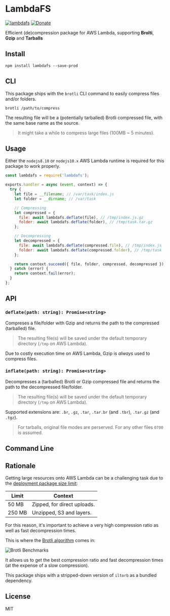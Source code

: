 # LambdaFS

[![lambdafs](https://img.shields.io/npm/v/lambdafs.svg?style=for-the-badge)](https://www.npmjs.com/package/lambdafs)
[![Donate](https://img.shields.io/badge/donate-paypal-orange.svg?style=for-the-badge)](https://paypal.me/alixaxel)

Efficient (de)compression package for AWS Lambda, supporting **Brolti**, **Gzip** and **Tarballs**

## Install

```shell
npm install lambdafs --save-prod
```

## CLI

This package ships with the `brotli` CLI command to easily compress files and/or folders.

```shell
brotli /path/to/compress
```

The resulting file will be a (potentially tarballed) Brotli compressed file, with the same base name as the source.

> It might take a while to compress large files (100MB ~ 5 minutes).

## Usage

Either the `nodejs8.10` or `nodejs10.x` AWS Lambda runtime is required for this package to work properly.

```javascript
const lambdafs = require('lambdafs');

exports.handler = async (event, context) => {
  try {
    let file = __filename; // /var/task/index.js
    let folder = __dirname; // /var/task

    // Compressing
    let compressed = {
      file: await lambdafs.deflate(file), // /tmp/index.js.gz
      folder: await lambdafs.deflate(folder), // /tmp/task.tar.gz
    };

    // Decompressing
    let decompressed = {
      file: await lambdafs.deflate(compressed.file), // /tmp/index.js
      folder: await lambdafs.deflate(compressed.folder), // /tmp/task
    };

    return context.succeed({ file, folder, compressed, decompressed });
  } catch (error) {
    return context.fail(error);
  }
};
```

## API

### `deflate(path: string): Promise<string>`

Compreses a file/folder with Gzip and returns the path to the compressed (tarballed) file.

> The resulting file(s) will be saved under the default temporary directory (`/tmp` on AWS Lambda).

Due to costly execution time on AWS Lambda, Gzip is *always* used to compress files.

### `inflate(path: string): Promise<string>`

Decompresses a (tarballed) Brotli or Gzip compressed file and returns the path to the decompressed file/folder.

> The resulting file(s) will be saved under the default temporary directory (`/tmp` on AWS Lambda).

Supported extensions are: `.br`, `.gz`, `.tar`, `.tar.br` (and `.tbr`), `.tar.gz` (and `.tgz`).

> For tarballs, original file modes are perserved. For any other files `0700` is assumed.

## Command Line

## Rationale

Getting large resources onto AWS Lambda can be a challenging task due to the [deployment package size limit](https://docs.aws.amazon.com/lambda/latest/dg/limits.html#w291aac11c35c15):

| Limit  | Context                     |
| ------ | --------------------------- |
| 50 MB  | Zipped, for direct uploads. |
| 250 MB | Unzipped, S3 and layers.    |

For this reason, it's important to achieve a very high compression ratio as well as fast decompression times.

This is where the [Brotli algorithm](https://www.opencpu.org/posts/brotli-benchmarks/) comes in:

![Brotli Benchmarks](https://i.imgur.com/98UvYQL.png)

It allows us to get the best compression ratio and fast decompression times (at the expense of a slow compression).

This package ships with a stripped-down version of `iltorb` as a bundled dependency.

## License

MIT
